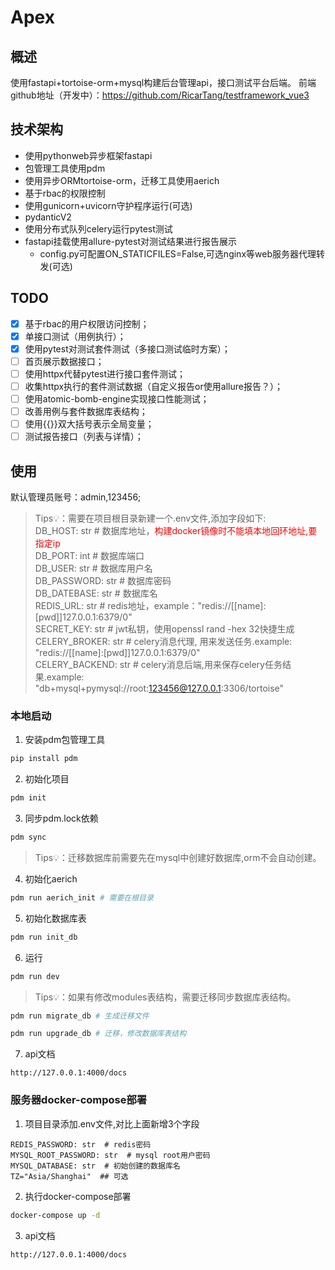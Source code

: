 # Apex

## 概述
使用fastapi+tortoise-orm+mysql构建后台管理api，接口测试平台后端。
前端github地址（开发中）：https://github.com/RicarTang/testframework_vue3
## 技术架构
- 使用pythonweb异步框架fastapi
- 包管理工具使用pdm
- 使用异步ORMtortoise-orm，迁移工具使用aerich
- 基于rbac的权限控制
- 使用gunicorn+uvicorn守护程序运行(可选)
- pydanticV2
- 使用分布式队列celery运行pytest测试
- fastapi挂载使用allure-pytest对测试结果进行报告展示
    - config.py可配置ON_STATICFILES=False,可选nginx等web服务器代理转发(可选)
## TODO
- [x] 基于rbac的用户权限访问控制；
- [x] 单接口测试（用例执行）；
- [x] 使用pytest对测试套件测试（多接口测试临时方案）；
- [ ] 首页展示数据接口；
- [ ] 使用httpx代替pytest进行接口套件测试；
- [ ] 收集httpx执行的套件测试数据（自定义报告or使用allure报告？）；
- [ ] 使用atomic-bomb-engine实现接口性能测试；
- [ ] 改善用例与套件数据库表结构；
- [ ] 使用{{}}双大括号表示全局变量；
- [ ] 测试报告接口（列表与详情）；
## 使用
默认管理员账号：admin,123456;
> Tips💡：需要在项目根目录新建一个.env文件,添加字段如下:<br>
>   DB_HOST: str  # 数据库地址，<span style="color: red;">构建docker镜像时不能填本地回环地址,要指定ip</span><br>
>   DB_PORT: int  # 数据库端口<br>
>   DB_USER: str  # 数据库用户名<br>
>   DB_PASSWORD: str  # 数据库密码<br>
>   DB_DATEBASE: str  # 数据库名<br>
>   REDIS_URL: str  # redis地址，example："redis://[[name]:[pwd]]127.0.0.1:6379/0"<br>
>   SECRET_KEY: str  # jwt私钥，使用openssl rand -hex 32快捷生成<br>
>   CELERY_BROKER: str  # celery消息代理, 用来发送任务.example: "redis://[[name]:[pwd]]127.0.0.1:6379/0"<br>
>   CELERY_BACKEND: str  # celery消息后端,用来保存celery任务结果.example: "db+mysql+pymysql://root:123456@127.0.0.1:3306/tortoise"<br>
### 本地启动
1. 安装pdm包管理工具
```Bash
pip install pdm
```
2. 初始化项目
```Bash
pdm init
```
3. 同步pdm.lock依赖
```Bash
pdm sync
```
> Tips💡：迁移数据库前需要先在mysql中创建好数据库,orm不会自动创建。
4. 初始化aerich
```Bash
pdm run aerich_init # 需要在根目录
```
5. 初始化数据库表
```Bash
pdm run init_db
```
6. 运行
```Bash
pdm run dev
```
> Tips💡：如果有修改modules表结构，需要迁移同步数据库表结构。

```Bash
pdm run migrate_db # 生成迁移文件
```
```Bash
pdm run upgrade_db # 迁移，修改数据库表结构
```
7. api文档
```Text
http://127.0.0.1:4000/docs
```
### 服务器docker-compose部署
1. 项目目录添加.env文件,对比上面新增3个字段
```Text
REDIS_PASSWORD: str  # redis密码
MYSQL_ROOT_PASSWORD: str  # mysql root用户密码
MYSQL_DATABASE: str  # 初始创建的数据库名
TZ="Asia/Shanghai"  ## 可选
```
2. 执行docker-compose部署
```Bash
docker-compose up -d
```
3. api文档
```Text
http://127.0.0.1:4000/docs
```